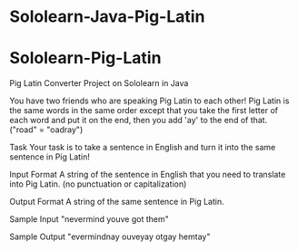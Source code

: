 # Sololearn-Java-Pig-Latin
# Sololearn-Pig-Latin
Pig Latin Converter Project on Sololearn in Java

You have two friends who are speaking Pig Latin to each other! Pig Latin is the same words in the same order except that you take the first letter of each word and put it on the end, then you add 'ay' to the end of that. ("road" = "oadray") 

Task
Your task is to take a sentence in English and turn it into the same sentence in Pig Latin! 

Input Format 
A string of the sentence in English that you need to translate into Pig Latin. (no punctuation or capitalization)

Output Format 
A string of the same sentence in Pig Latin.

Sample Input 
"nevermind youve got them"

Sample Output 
"evermindnay ouveyay otgay hemtay"

